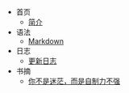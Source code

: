 * 首页
  * [简介](/README.md)
* 语法
  * [Markdown](/yufa.md) 
* 日志
  * [更新日志](/log.md)
* 书摘
  * [你不是迷茫，而是自制力不强]()
